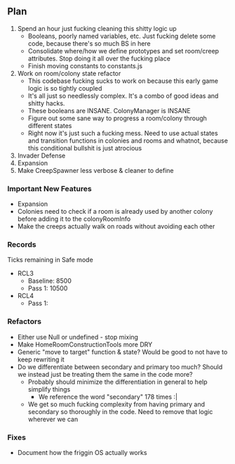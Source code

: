 ## Plan
1. Spend an hour just fucking cleaning this shitty logic up
    - Booleans, poorly named variables, etc.  Just fucking delete some code, because there's so much BS in here
    - Consolidate where/how we define prototypes and set room/creep attributes.  Stop doing it all over the fucking place
    - Finish moving constants to constants.js
2. Work on room/colony state refactor
    - This codebase fucking sucks to work on because this early game logic is so tightly coupled
    - It's all just so needlessly complex.  It's a combo of good ideas and shitty hacks.
    - These booleans are INSANE.  ColonyManager is INSANE
    - Figure out some sane way to progress a room/colony through different states
    - Right now it's just such a fucking mess.  Need to use actual states and transition functions in colonies and rooms and whatnot, because this conditional bullshit is just atrocious
3. Invader Defense
4. Expansion
5. Make CreepSpawner less verbose & cleaner to define

### Important New Features
- Expansion
- Colonies need to check if a room is already used by another colony before adding it to the colonyRoomInfo
- Make the creeps actually walk on roads without avoiding each other

### Records
Ticks remaining in Safe mode
- RCL3 
    - Baseline: 8500
    - Pass 1: 10500
- RCL4
    - Pass 1:

### Refactors
- Either use Null or undefined - stop mixing
- Make HomeRoomConstructionTools more DRY
- Generic "move to target" function & state?  Would be good to not have to keep rewriting it
- Do we differentiate between secondary and primary too much? Should we instead just be treating them the same in the code more?
    - Probably should minimize the differentiation in general to help simplify things
        - We reference the word "secondary" 178 times :|
    - We get so much fucking complexity from having primary and secondary so thoroughly in the code.  Need to remove that logic wherever we can

### Fixes
- Document how the friggin OS actually works